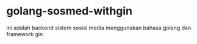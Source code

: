 # golang-sosmed-withgin
ini adalah backend sistem sosial media menggunakan bahasa golang dan framework gin
